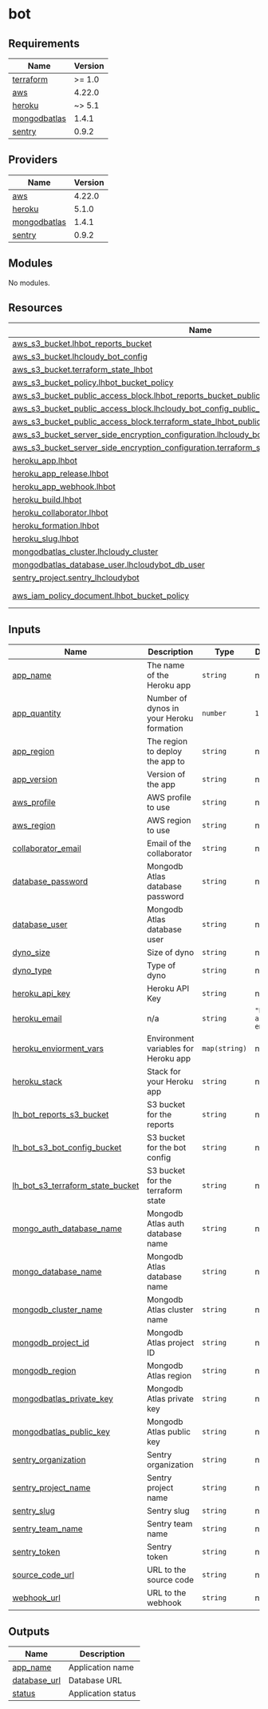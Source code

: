 # bot

<!-- BEGINNING OF PRE-COMMIT-TERRAFORM DOCS HOOK -->
## Requirements

| Name | Version |
|------|---------|
| <a name="requirement_terraform"></a> [terraform](#requirement\_terraform) | >= 1.0 |
| <a name="requirement_aws"></a> [aws](#requirement\_aws) | 4.22.0 |
| <a name="requirement_heroku"></a> [heroku](#requirement\_heroku) | ~> 5.1 |
| <a name="requirement_mongodbatlas"></a> [mongodbatlas](#requirement\_mongodbatlas) | 1.4.1 |
| <a name="requirement_sentry"></a> [sentry](#requirement\_sentry) | 0.9.2 |

## Providers

| Name | Version |
|------|---------|
| <a name="provider_aws"></a> [aws](#provider\_aws) | 4.22.0 |
| <a name="provider_heroku"></a> [heroku](#provider\_heroku) | 5.1.0 |
| <a name="provider_mongodbatlas"></a> [mongodbatlas](#provider\_mongodbatlas) | 1.4.1 |
| <a name="provider_sentry"></a> [sentry](#provider\_sentry) | 0.9.2 |

## Modules

No modules.

## Resources

| Name | Type |
|------|------|
| [aws_s3_bucket.lhbot_reports_bucket](https://registry.terraform.io/providers/hashicorp/aws/4.22.0/docs/resources/s3_bucket) | resource |
| [aws_s3_bucket.lhcloudy_bot_config](https://registry.terraform.io/providers/hashicorp/aws/4.22.0/docs/resources/s3_bucket) | resource |
| [aws_s3_bucket.terraform_state_lhbot](https://registry.terraform.io/providers/hashicorp/aws/4.22.0/docs/resources/s3_bucket) | resource |
| [aws_s3_bucket_policy.lhbot_bucket_policy](https://registry.terraform.io/providers/hashicorp/aws/4.22.0/docs/resources/s3_bucket_policy) | resource |
| [aws_s3_bucket_public_access_block.lhbot_reports_bucket_public_access_block](https://registry.terraform.io/providers/hashicorp/aws/4.22.0/docs/resources/s3_bucket_public_access_block) | resource |
| [aws_s3_bucket_public_access_block.lhcloudy_bot_config_public_access_block](https://registry.terraform.io/providers/hashicorp/aws/4.22.0/docs/resources/s3_bucket_public_access_block) | resource |
| [aws_s3_bucket_public_access_block.terraform_state_lhbot_public_access_block](https://registry.terraform.io/providers/hashicorp/aws/4.22.0/docs/resources/s3_bucket_public_access_block) | resource |
| [aws_s3_bucket_server_side_encryption_configuration.lhcloudy_bot_config_server_side_encryption](https://registry.terraform.io/providers/hashicorp/aws/4.22.0/docs/resources/s3_bucket_server_side_encryption_configuration) | resource |
| [aws_s3_bucket_server_side_encryption_configuration.terraform_state_lhbot_server_side_encryption](https://registry.terraform.io/providers/hashicorp/aws/4.22.0/docs/resources/s3_bucket_server_side_encryption_configuration) | resource |
| [heroku_app.lhbot](https://registry.terraform.io/providers/heroku/heroku/latest/docs/resources/app) | resource |
| [heroku_app_release.lhbot](https://registry.terraform.io/providers/heroku/heroku/latest/docs/resources/app_release) | resource |
| [heroku_app_webhook.lhbot](https://registry.terraform.io/providers/heroku/heroku/latest/docs/resources/app_webhook) | resource |
| [heroku_build.lhbot](https://registry.terraform.io/providers/heroku/heroku/latest/docs/resources/build) | resource |
| [heroku_collaborator.lhbot](https://registry.terraform.io/providers/heroku/heroku/latest/docs/resources/collaborator) | resource |
| [heroku_formation.lhbot](https://registry.terraform.io/providers/heroku/heroku/latest/docs/resources/formation) | resource |
| [heroku_slug.lhbot](https://registry.terraform.io/providers/heroku/heroku/latest/docs/resources/slug) | resource |
| [mongodbatlas_cluster.lhcloudy_cluster](https://registry.terraform.io/providers/mongodb/mongodbatlas/1.4.1/docs/resources/cluster) | resource |
| [mongodbatlas_database_user.lhcloudybot_db_user](https://registry.terraform.io/providers/mongodb/mongodbatlas/1.4.1/docs/resources/database_user) | resource |
| [sentry_project.sentry_lhcloudybot](https://registry.terraform.io/providers/jianyuan/sentry/0.9.2/docs/resources/project) | resource |
| [aws_iam_policy_document.lhbot_bucket_policy](https://registry.terraform.io/providers/hashicorp/aws/4.22.0/docs/data-sources/iam_policy_document) | data source |

## Inputs

| Name | Description | Type | Default | Required |
|------|-------------|------|---------|:--------:|
| <a name="input_app_name"></a> [app\_name](#input\_app\_name) | The name of the Heroku app | `string` | n/a | yes |
| <a name="input_app_quantity"></a> [app\_quantity](#input\_app\_quantity) | Number of dynos in your Heroku formation | `number` | `1` | no |
| <a name="input_app_region"></a> [app\_region](#input\_app\_region) | The region to deploy the app to | `string` | n/a | yes |
| <a name="input_app_version"></a> [app\_version](#input\_app\_version) | Version of the app | `string` | n/a | yes |
| <a name="input_aws_profile"></a> [aws\_profile](#input\_aws\_profile) | AWS profile to use | `string` | n/a | yes |
| <a name="input_aws_region"></a> [aws\_region](#input\_aws\_region) | AWS region to use | `string` | n/a | yes |
| <a name="input_collaborator_email"></a> [collaborator\_email](#input\_collaborator\_email) | Email of the collaborator | `string` | n/a | yes |
| <a name="input_database_password"></a> [database\_password](#input\_database\_password) | Mongodb Atlas database password | `string` | n/a | yes |
| <a name="input_database_user"></a> [database\_user](#input\_database\_user) | Mongodb Atlas database user | `string` | n/a | yes |
| <a name="input_dyno_size"></a> [dyno\_size](#input\_dyno\_size) | Size of dyno | `string` | n/a | yes |
| <a name="input_dyno_type"></a> [dyno\_type](#input\_dyno\_type) | Type of dyno | `string` | n/a | yes |
| <a name="input_heroku_api_key"></a> [heroku\_api\_key](#input\_heroku\_api\_key) | Heroku API Key | `string` | n/a | yes |
| <a name="input_heroku_email"></a> [heroku\_email](#input\_heroku\_email) | n/a | `string` | `"Heroku account email"` | no |
| <a name="input_heroku_enviorment_vars"></a> [heroku\_enviorment\_vars](#input\_heroku\_enviorment\_vars) | Environment variables for Heroku app | `map(string)` | n/a | yes |
| <a name="input_heroku_stack"></a> [heroku\_stack](#input\_heroku\_stack) | Stack for your Heroku app | `string` | n/a | yes |
| <a name="input_lh_bot_reports_s3_bucket"></a> [lh\_bot\_reports\_s3\_bucket](#input\_lh\_bot\_reports\_s3\_bucket) | S3 bucket for the reports | `string` | n/a | yes |
| <a name="input_lh_bot_s3_bot_config_bucket"></a> [lh\_bot\_s3\_bot\_config\_bucket](#input\_lh\_bot\_s3\_bot\_config\_bucket) | S3 bucket for the bot config | `string` | n/a | yes |
| <a name="input_lh_bot_s3_terraform_state_bucket"></a> [lh\_bot\_s3\_terraform\_state\_bucket](#input\_lh\_bot\_s3\_terraform\_state\_bucket) | S3 bucket for the terraform state | `string` | n/a | yes |
| <a name="input_mongo_auth_database_name"></a> [mongo\_auth\_database\_name](#input\_mongo\_auth\_database\_name) | Mongodb Atlas auth database name | `string` | n/a | yes |
| <a name="input_mongo_database_name"></a> [mongo\_database\_name](#input\_mongo\_database\_name) | Mongodb Atlas database name | `string` | n/a | yes |
| <a name="input_mongodb_cluster_name"></a> [mongodb\_cluster\_name](#input\_mongodb\_cluster\_name) | Mongodb Atlas cluster name | `string` | n/a | yes |
| <a name="input_mongodb_project_id"></a> [mongodb\_project\_id](#input\_mongodb\_project\_id) | Mongodb Atlas project ID | `string` | n/a | yes |
| <a name="input_mongodb_region"></a> [mongodb\_region](#input\_mongodb\_region) | Mongodb Atlas region | `string` | n/a | yes |
| <a name="input_mongodbatlas_private_key"></a> [mongodbatlas\_private\_key](#input\_mongodbatlas\_private\_key) | Mongodb Atlas private key | `string` | n/a | yes |
| <a name="input_mongodbatlas_public_key"></a> [mongodbatlas\_public\_key](#input\_mongodbatlas\_public\_key) | Mongodb Atlas public key | `string` | n/a | yes |
| <a name="input_sentry_organization"></a> [sentry\_organization](#input\_sentry\_organization) | Sentry organization | `string` | n/a | yes |
| <a name="input_sentry_project_name"></a> [sentry\_project\_name](#input\_sentry\_project\_name) | Sentry project name | `string` | n/a | yes |
| <a name="input_sentry_slug"></a> [sentry\_slug](#input\_sentry\_slug) | Sentry slug | `string` | n/a | yes |
| <a name="input_sentry_team_name"></a> [sentry\_team\_name](#input\_sentry\_team\_name) | Sentry team name | `string` | n/a | yes |
| <a name="input_sentry_token"></a> [sentry\_token](#input\_sentry\_token) | Sentry token | `string` | n/a | yes |
| <a name="input_source_code_url"></a> [source\_code\_url](#input\_source\_code\_url) | URL to the source code | `string` | n/a | yes |
| <a name="input_webhook_url"></a> [webhook\_url](#input\_webhook\_url) | URL to the webhook | `string` | n/a | yes |

## Outputs

| Name | Description |
|------|-------------|
| <a name="output_app_name"></a> [app\_name](#output\_app\_name) | Application name |
| <a name="output_database_url"></a> [database\_url](#output\_database\_url) | Database URL |
| <a name="output_status"></a> [status](#output\_status) | Application status |
<!-- END OF PRE-COMMIT-TERRAFORM DOCS HOOK -->
